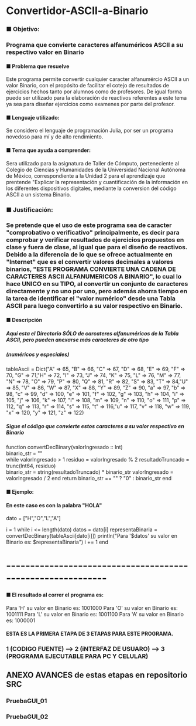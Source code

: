 # Convertidor-ASCII-a-Binario

### ■ Objetivo: 
### Programa que convierte caracteres alfanuméricos ASCII a su respectivo valor en Binario

#### ■	Problema que resuelve
Este programa permite convertir cualquier caracter alfanumércio ASCII a un valor Binario, con el propósito
de facilitar el cotejo de resultados de ejercicios hechos tanto por alumnos como de profesores.
De igual forma puede ser utilizado para la elaboración de reactivos referentes a este tema ya sea para diseñar 
ejercicios como examenes por parte del profesor.

#### ■ Lenguaje utilizado:
Se considero el lenguaje de programación Julia, por ser un programa novedoso para mí y de alto rendimiento.

#### ■  Tema que ayuda a comprender:
Sera utilizado para la asignatura de Taller de Cómputo, perteneciente al Colegio de Ciencias y Humanidades de la Universidad Nacional Autónoma de México, correspondiente a la Unidad 2 para el aprendizaje que prentende "Explicar la representación y cuantificación de la información en los diferentes dispositivos digitales, mediante la conversion del código ASCII a un sistema Binario.


### ■  Justificación:
### Se pretende que el uso de este programa sea de caracter "comprobativo o verificativo" principalmente, es decir para comprobar y verificar resultados de ejercicios propuestos en clase y fuera de clase, al igual que para el diseño de reactivos. Debido a la diferencia de lo que se ofrece actualmente en "Internet" que es el convertir valores decimales a valores binarios, "ESTE PROGRAMA CONVIERTE UNA CADENA DE CARACTERES ASCII ALFANUMERICOS A BINARIO", lo cual lo hace UNICO en su TIPO, al convertir un conjunto de caracteres directamente y no uno por uno, pero además ahorra tiempo en la tarea de identificar el "valor numérico" desde una Tabla ASCII para luego convertirlo a su valor respectivo en Binario.

#### ■ Descripción
##### Aquí esta el Directorio SÓLO de carcateres alfanuméricos de la Tabla ASCII, pero pueden anexarse más caracteres de otro tipo
##### (numéricos y especiales)
   
tableAscii = Dict("A" => 65, "B" => 66, "C" => 67, "D" => 68, "E" => 69, "F" => 70, "G" => 71,"H" => 72, 
"I" => 73, "J" => 74, "K" => 75, "L" => 76, "M" => 77, "N" => 78,
"O" => 79, "P" => 80, "Q" => 81, "R" => 82, "S" => 83, "T" => 84,"U" => 85, 
"V" => 86, "W" => 87, "X" => 88, "Y" => 89, "Z" => 90, "a" => 97, "b" => 98, "c" => 99, "d" => 100, 
"e" => 101, "f" => 102, "g" => 103, "h" => 104, "i" => 105, "j" => 106, "k" => 107, "l" => 108, "m" => 109, "n" => 110,
"o" => 111, "p" => 112, "q" => 113, "r" => 114, "s" => 115, "t" => 116,"u" => 117, "v" => 118, "w" => 119, "x" => 120, 
"y" => 121, "z" => 122)

##### Sigue el código que convierte estos caracteres a su valor respectivo en Binario

function convertDecBinary(valorIngresado :: Int)  
binario_str = ""  
while valorIngresado > 1
residuo = valorIngresado % 2
resultadoTruncado = trunc(Int64, residuo)       
binario_str = string(resultadoTruncado) * binario_str
valorIngresado = valorIngresado / 2
end
return binario_str == "" ? "0" : binario_str
end

#### ■ Ejemplo:  
#### En este caso es con la palabra "HOLA"
dato = ["H","O","L","A"]

i = 1
while i <= length(dato)
    datos = dato[i]
    representaBinaria = convertDecBinary(tableAscii[dato[i]])
    println("Para '$datos' su valor en Binario es: $representaBinaria")
    i += 1
end

# -----------------------------------------------------------
#### ■  El resultado al correr el programa es:
Para 'H' su valor en Binario es: 1001000
Para 'O' su valor en Binario es: 1001111
Para 'L' su valor en Binario es: 1001100
Para 'A' su valor en Binario es: 1000001

#### ESTA ES LA PRIMERA ETAPA DE 3 ETAPAS PARA ESTE PROGRAMA.
### 1 (CODIGO FUENTE) --> 2 (iNTERFAZ DE USUARO) --> 3 (PROGRAMA EJECUTABLE PARA PC Y CELULAR) 
## ANEXO AVANCES de estas etapas en repositorio SRC
### PruebaGUI_01
### PruebaGUI_02






